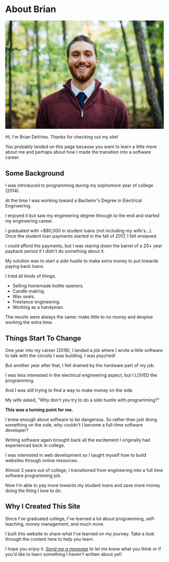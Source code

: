# About Brian

![Brian DeVries](./../../src/assets/images/briandevries.jpg)

Hi, I'm Brian DeVries. Thanks for checking out my site!

You probably landed on this page because you want to learn a little more about me and perhaps about how I made the transition into a software career.

## Some Background

I was introduced to programming during my sophomore year of college (2014).

At the time I was working toward a Bachelor's Degree in Electrical Engineering.

I enjoyed it but saw my engineering degree through to the end and started my engineering career.

I graduated with ~$80,000 in student loans (not including my wife's...). Once the student loan payments started in the fall of 2017, I felt enslaved.

I could afford the payments, but I was staring down the barrel of a 20+ year payback period if I didn't do something about it.

My solution was to start a side hustle to make extra money to put towards paying back loans.

I tried all kinds of things.

- Selling homemade bottle openers.
- Candle making.
- Wax seals.
- Freelance engineering.
- Working as a handyman.

The results were always the same: make little to no money and despise working the extra time.

## Things Start To Change

One year into my career (2018), I landed a job where I wrote a little software to talk with the circuits I was building. I was psyched!

But another year after that, I felt drained by the hardware part of my job.

I was less interested in the electrical engineering aspect, but I LOVED the programming.

And I was still trying to find a way to make money on the side.

My wife asked, "Why don't you try to do a side hustle with programming?"

**This was a turning point for me.**

I knew enough about software to be dangerous. So rather than just doing something on the side, why couldn't I become a full-time software developer?

Writing software again brought back all the excitement I originally had experienced back in college.

I was interested in web development so I taught myself how to build websites through online resources.

Almost 3 years out of college, I transitioned from engineering into a full time software programming job.

Now I'm able to pay more towards my student loans and save more money doing the thing I love to do.

## Why I Created This Site

Since I've graduated college, I've learned a lot about programming, self-teaching, money management, and much more.

I built this website to share what I've learned on my journey. Take a look through the content here to help you learn.

I hope you enjoy it. _[Send me a message](mailto:brian@brianjdevries.com)_ to let me know what you think or if you'd like to learn something I haven't written about yet!
